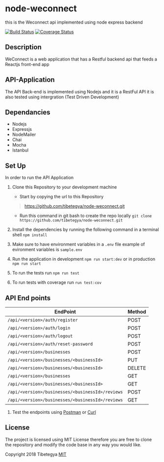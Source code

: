 # node-weconnect
this is the Weconnect api implemented using node express backend

[![Build Status](https://travis-ci.org/tibetegya/node-weconnect.svg?branch=master)](https://travis-ci.org/tibetegya/node-weconnect)
[![Coverage Status](https://coveralls.io/repos/github/tibetegya/node-weconnect/badge.svg?branch=master)](https://coveralls.io/github/tibetegya/node-weconnect?branch=master)

## Description

WeConnect is a web application that has a Restful backend api that feeds a Reactjs front-end app

## API-Application

The API Back-end is implemented using Nodejs and it is a RestFul API it is also
tested using intergration (Test Driven Development)

## Dependancies
- Nodejs
- Expressjs
- NodeMailer
- Chai
- Mocha
- Istanbul

## Set Up

In order to run the API Application

1. Clone this Repository to your development machine
    - Start by copying the url to this Repository
    > https://github.com/tibetegya/node-weconnect.git
    - Run this command in git bash to create the repo locally
    `git clone https://github.com/tibetegya/node-weconnect.git`

2. Install the dependencies by running the following command in a terminal shell `npm install`
3. Make sure to have environment variables in a `.env` file example of evironment variables is `sample.env`
4. Run the application in development `npm run start:dev` or in production `npm run start` 
5. To run the tests run `npm run test`
6. To run tests with coverage run `run test:cov`

## API End points

| EndPoint |Method|
|-------------|-------------|
|`/api/<version>/auth/register`| POST  |
|`/api/<version>/auth/login`|  POST |
|`/api/<version>/auth/logout`| POST |
|`/api/<version>/auth/reset-password`| POST |
|`/api/<version>/businesses`| POST |
|`/api/<version>/businesses/<businessId>`| PUT |
|`/api/<version>/businesses/<businessId>`| DELETE |
|`/api/<version>/businesses`| GET   |
|`/api/<version>/businesses/<businessId>`| GET   |
|`/api/<version>/businesses/<businessId>/reviews`| POST  |
|`/api/<version>/businesses/<businessId>/reviews`|  GET  |

1. Test the endpoints using [Postman](https://www.getpostman.com/) or [Curl](https://curl.haxx.se/)

## License

The project is licensed using MIT License therefore you are free to clone the repository and
modify the code base in any way you would like.

Copyright 2018 Tibetegya [MIT](https://www.google.com/url?sa=t&rct=j&q=&esrc=s&source=web&cd=2&cad=rja&uact=8&ved=0ahUKEwiTvrzsh9_YAhWC1hQKHekjDHYQFggzMAE&url=https%3A%2F%2Fopensource.org%2Flicenses%2FMIT&usg=AOvVaw1MsEPekvPKCIceu2jiRDy4)